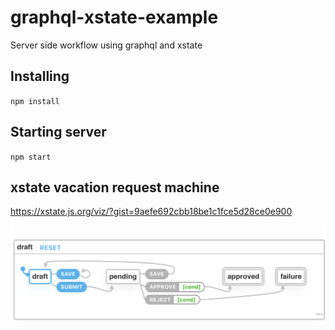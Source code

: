 # graphql-xstate-example
Server side workflow using graphql and xstate

## Installing

`npm install`

## Starting server

`npm start`

## xstate vacation request machine

https://xstate.js.org/viz/?gist=9aefe692cbb18be1c1fce5d28ce0e900

![alt text](https://github.com/Sunil6591/graphql-xstate-example/blob/master/images/vacation_request_workflow.png "Vacation Request Workflow")